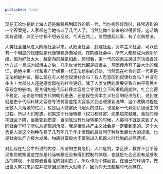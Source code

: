 ```yaml
---
published: true
---
```

现在无论你是新上海人还是新移民到国外的第一代，当你抱怨好难时，经常遇到的一个答案是，人家都在当地奋斗了几代人了，当然比你个新来的过得要好。这话确实有道理，以至于你都不想去反驳，今天在路上，忽然想起此事，有了点新想法。

人类社会自从进入阶级社会以来，从奴隶社会，封建社会，资本主义社会，可以说有一个明显的规律就是代际转移逐渐减弱。在阶级社会中，所有人都想成为剥削阶级，因为好处太大，越是向前越是如此，想想看，第一代的奴隶主通过军功或者其他方式一旦成为奴隶主之后，几乎世世代代都是奴隶主，基因传承有了最大化的保证，是地主第一代和资产阶级第一代无法想象的好处，当然现在社会的富一代更是无法相提并论。那么现在有人想念奴隶社会吗？有人愿意回到奴隶社会吗？并没有多少！大部分人还是感觉现在的社会更好。除了人类文明的发展导致自由平等民主等观念的影响，更关键的是代际转移太容易会导致社会不断重启周期律，社会变得不稳定，无论是中国古代的朝代更迭，还是现在资本主义社会的经济危机，说到底就是由于代际转移太容易导致贫富差距太容易大到必须重新洗牌，这个洗牌过程是无数人头落地的过程，也是巨大财富灰飞烟灭的过程，也是新一代剥削阶级诞生的过程，所以人们就想，如果这个代际转移（权力和财富）如果越来越难，重启的频率就会下降，当量变到质变，当彻底没有代际转移的时候，人类可不就是来到了大同社会了吗？所以从逻辑的角度，我是相信共产主义社会是一定要到来的。这个大势是人类这个物种花费了几万年几千年才发现的最有利于种群发展壮大的规律。也是社会生产力极大发展，物质财富极大丰富后进入机器人时代后的必然选择。

对比现在社会中所说的内卷，所谓的生育危机，人口危机，学区房，教育不公平等现象你就知道这完全是代际转移还没有得到控制的体现，也就是社会还没有足够发达的体现，不信你去看看北欧就明白了。所以作为个体而言，在自己的环境中，做出最大努力来适应并把基因发扬光大就够了，因为你无法超越时代而存在。

